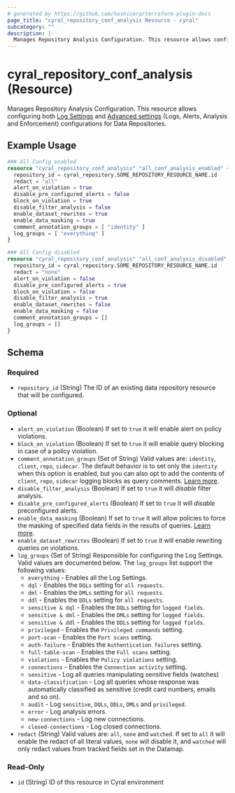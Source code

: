 ```yaml
---
# generated by https://github.com/hashicorp/terraform-plugin-docs
page_title: "cyral_repository_conf_analysis Resource - cyral"
subcategory: ""
description: |-
  Manages Repository Analysis Configuration. This resource allows configuring both Log Settings https://cyral.com/docs/manage-repositories/repo-log-volume and Advanced settings https://cyral.com/docs/manage-repositories/repo-advanced-settings (Logs, Alerts, Analysis and Enforcement) configurations for Data Repositories.
---
```


# cyral_repository_conf_analysis (Resource)

Manages Repository Analysis Configuration. This resource allows configuring both [Log Settings](https://cyral.com/docs/manage-repositories/repo-log-volume) and [Advanced settings](https://cyral.com/docs/manage-repositories/repo-advanced-settings) (Logs, Alerts, Analysis and Enforcement) configurations for Data Repositories.

## Example Usage

```terraform
### All Config enabled
resource "cyral_repository_conf_analysis" "all_conf_analysis_enabled" {
  repository_id = cyral_repository.SOME_REPOSITORY_RESOURCE_NAME.id
  redact = "all"
  alert_on_violation = true
  disable_pre_configured_alerts = false
  block_on_violation = true
  disable_filter_analysis = false
  enable_dataset_rewrites = true
  enable_data_masking = true
  comment_annotation_groups = [ "identity" ]
  log_groups = [ "everything" ]
}

### All Config disabled
resource "cyral_repository_conf_analysis" "all_conf_analysis_disabled" {
  repository_id = cyral_repository.SOME_REPOSITORY_RESOURCE_NAME.id
  redact = "none"
  alert_on_violation = false
  disable_pre_configured_alerts = true
  block_on_violation = false
  disable_filter_analysis = true
  enable_dataset_rewrites = false
  enable_data_masking = false
  comment_annotation_groups = []
  log_groups = []
}
```

<!-- schema generated by tfplugindocs -->

## Schema

### Required

- `repository_id` (String) The ID of an existing data repository resource that will be configured.

### Optional

- `alert_on_violation` (Boolean) If set to `true` it will enable alert on policy violations.
- `block_on_violation` (Boolean) If set to `true` it will enable query blocking in case of a policy violation.
- `comment_annotation_groups` (Set of String) Valid values are: `identity`, `client`, `repo`, `sidecar`. The default behavior is to set only the `identity` when this option is enabled, but you can also opt to add the contents of `client`, `repo`, `sidecar` logging blocks as query comments. [Learn more](https://support.cyral.com/support/solutions/articles/44002218978).
- `disable_filter_analysis` (Boolean) If set to `true` it will _disable_ filter analysis.
- `disable_pre_configured_alerts` (Boolean) If set to `true` it will _disable_ preconfigured alerts.
- `enable_data_masking` (Boolean) If set to `true` it will allow policies to force the masking of specified data fields in the results of queries. [Learn more](https://cyral.com/docs/using-cyral/masking/).
- `enable_dataset_rewrites` (Boolean) If set to `true` it will enable rewriting queries on violations.
- `log_groups` (Set of String) Responsible for configuring the Log Settings. Valid values are documented below. The `log_groups` list support the following values:
  - `everything` - Enables all the Log Settings.
  - `dql` - Enables the `DQLs` setting for `all requests`.
  - `dml` - Enables the `DMLs` setting for `all requests`.
  - `ddl` - Enables the `DDLs` setting for `all requests`.
  - `sensitive & dql` - Enables the `DQLs` setting for `logged fields`.
  - `sensitive & dml` - Enables the `DMLs` setting for `logged fields`.
  - `sensitive & ddl` - Enables the `DDLs` setting for `logged fields`.
  - `privileged` - Enables the `Privileged commands` setting.
  - `port-scan` - Enables the `Port scans` setting.
  - `auth-failure` - Enables the `Authentication failures` setting.
  - `full-table-scan` - Enables the `Full scans` setting.
  - `violations` - Enables the `Policy violations` setting.
  - `connections` - Enables the `Connection activity` setting.
  - `sensitive` - Log all queries manipulating sensitive fields (watches)
  - `data-classification` - Log all queries whose response was automatically classified as sensitive (credit card numbers, emails and so on).
  - `audit` - Log `sensitive`, `DQLs`, `DDLs`, `DMLs` and `privileged`.
  - `error` - Log analysis errors.
  - `new-connections` - Log new connections.
  - `closed-connections` - Log closed connections.
- `redact` (String) Valid values are: `all`, `none` and `watched`. If set to `all` it will enable the redact of all literal values, `none` will disable it, and `watched` will only redact values from tracked fields set in the Datamap.

### Read-Only

- `id` (String) ID of this resource in Cyral environment
